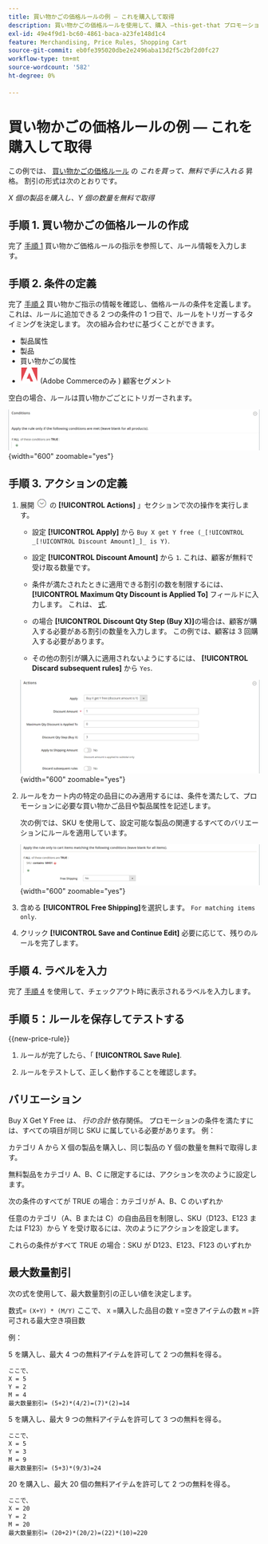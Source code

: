 ```yaml
---
title: 買い物かごの価格ルールの例 — これを購入して取得
description: 買い物かごの価格ルールを使用して、購入 —this-get-that プロモーションをオファーする例を確認します。
exl-id: 49e4f9d1-bc60-4861-baca-a23fe148d1c4
feature: Merchandising, Price Rules, Shopping Cart
source-git-commit: eb0fe395020dbe2e2496aba13d2f5c2bf2d0fc27
workflow-type: tm+mt
source-wordcount: '582'
ht-degree: 0%

---
```


# 買い物かごの価格ルールの例 — これを購入して取得

この例では、 [買い物かごの価格ルール](price-rules-cart.md) の _これを買って、無料で手に入れる_ 昇格。 割引の形式は次のとおりです。

_X 個の製品を購入し、Y 個の数量を無料で取得_

## 手順 1. 買い物かごの価格ルールの作成

完了 [手順 1](price-rules-cart.md) 買い物かご価格ルールの指示を参照して、ルール情報を入力します。

## 手順 2. 条件の定義

完了 [手順 2](price-rules-cart.md) 買い物かご指示の情報を確認し、価格ルールの条件を定義します。 これは、ルールに追加できる 2 つの条件の 1 つ目で、ルールをトリガーするタイミングを決定します。 次の組み合わせに基づくことができます。

- 製品属性
- 製品
- 買い物かごの属性
- ![Adobe Commerce](../assets/adobe-logo.svg) (Adobe Commerceのみ ) 顧客セグメント

空白の場合、ルールは買い物かごごとにトリガーされます。

![買い物かごの価格ルール — 条件](./assets/buy-x-get-y-condition-default.png){width="600" zoomable="yes"}

## 手順 3. アクションの定義

1. 展開 ![拡張セレクター](../assets/icon-display-expand.png) の **[!UICONTROL Actions]** 」セクションで次の操作を実行します。

   - 設定 **[!UICONTROL Apply]** から `Buy X get Y free (_[!UICONTROL _[!UICONTROL Discount Amount]_]_ is Y)`.

   - 設定 **[!UICONTROL Discount Amount]** から `1`. これは、顧客が無料で受け取る数量です。

   - 条件が満たされたときに適用できる割引の数を制限するには、 **[!UICONTROL Maximum Qty Discount is Applied To]** フィールドに入力します。 これは、 [式](#maximum-quantity-discount).

   - の場合 **[!UICONTROL Discount Qty Step (Buy X)]**&#x200B;の場合は、顧客が購入する必要がある割引の数量を入力します。 この例では、顧客は 3 回購入する必要があります。

   - その他の割引が購入に適用されないようにするには、 **[!UICONTROL Discard subsequent rules]** から `Yes`.

   ![買い物かごの価格ルール — 購入 3 は無料で 1 を取得](./assets/buy-3-get-1-actions.png){width="600" zoomable="yes"}

1. ルールをカート内の特定の品目にのみ適用するには、条件を満たして、プロモーションに必要な買い物かご品目や製品属性を記述します。

   次の例では、SKU を使用して、設定可能な製品の関連するすべてのバリエーションにルールを適用しています。

   ![買い物かごの価格ルール — 買い物かごの品目の条件](./assets/buy-3-get-1-actions-condition.png){width="600" zoomable="yes"}

1. 含める **[!UICONTROL Free Shipping]**&#x200B;を選択します。 `For matching items only`.

1. クリック **[!UICONTROL Save and Continue Edit]** 必要に応じて、残りのルールを完了します。

## 手順 4. ラベルを入力

完了 [手順 4](price-rules-cart.md) を使用して、チェックアウト時に表示されるラベルを入力します。

## 手順 5：ルールを保存してテストする

{{new-price-rule}}

1. ルールが完了したら、「 **[!UICONTROL Save Rule]**.

1. ルールをテストして、正しく動作することを確認します。

## バリエーション

Buy X Get Y Free は、 _行の合計_ 依存関係。 プロモーションの条件を満たすには、すべての項目が同じ SKU に属している必要があります。 例：

カテゴリ A から X 個の製品を購入し、同じ製品の Y 個の数量を無料で取得します。

無料製品をカテゴリ A、B、C に限定するには、アクションを次のように設定します。

次の条件のすべてが TRUE の場合：カテゴリが A、B、C のいずれか

任意のカテゴリ（A、B または C）の自由品目を制限し、SKU（D123、E123 または F123）から Y を受け取るには、次のようにアクションを設定します。

これらの条件がすべて TRUE の場合：SKU が D123、E123、F123 のいずれか

## 最大数量割引

次の式を使用して、最大数量割引の正しい値を決定します。

数式= `(X+Y) * (M/Y)`
ここで、
`X` =購入した品目の数
`Y` =空きアイテムの数
`M` =許可される最大空き項目数

例：

5 を購入し、最大 4 つの無料アイテムを許可して 2 つの無料を得る。

    ここで、
    X = 5
    Y = 2
    M = 4
    最大数量割引= (5+2)*(4/2)=(7)*(2)=14

5 を購入し、最大 9 つの無料アイテムを許可して 3 つの無料を得る。

    ここで、
    X = 5
    Y = 3
    M = 9
    最大数量割引= (5+3)*(9/3)=24

20 を購入し、最大 20 個の無料アイテムを許可して 2 つの無料を得る。

    ここで、
    X = 20
    Y = 2
    M = 20
    最大数量割引= (20+2)*(20/2)=(22)*(10)=220
